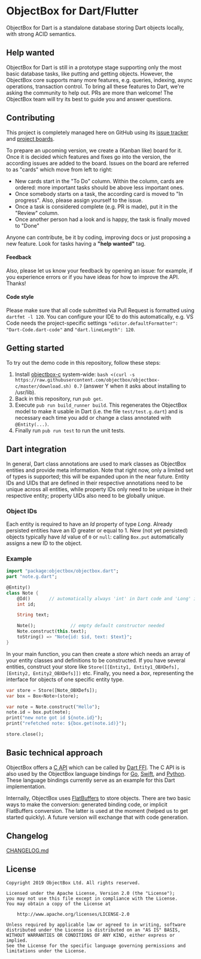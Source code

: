 ObjectBox for Dart/Flutter
==========================
ObjectBox for Dart is a standalone database storing Dart objects locally, with strong ACID semantics.

Help wanted
-----------
ObjectBox for Dart is still in a prototype stage supporting only the most basic database tasks, like putting and getting objects.
However, the ObjectBox core supports many more features, e.g. queries, indexing, async operations, transaction control.
To bring all these features to Dart, we're asking the community to help out. PRs are more than welcome!
The ObjectBox team will try its best to guide you and answer questions. 

Contributing
------------------
This project is completely managed here on GitHub using its [issue tracker](https://github.com/objectbox/objectbox-dart/issues) and [project boards](https://github.com/objectbox/objectbox-dart/projects).

To prepare an upcoming version, we create a (Kanban like) board for it.
Once it is decided which features and fixes go into the version, the according issues are added to the board.
Issues on the board are referred to as "cards" which move from left to right:

* New cards start in the "To Do" column.
  Within the column, cards are ordered: more important tasks should be above less important ones.  
* Once somebody starts on a task, the according card is moved to "In progress".
  Also, please assign yourself to the issue.
* Once a task is considered complete (e.g. PR is made), put it in the "Review" column.
* Once another person had a look and is happy, the task is finally moved to "Done"
 
Anyone can contribute, be it by coding, improving docs or just proposing a new feature. 
Look for tasks having a **"help wanted"** tag.

#### Feedback
Also, please let us know your feedback by opening an issue:
for example, if you experience errors or if you have ideas for how to improve the API.
Thanks!

#### Code style
Please make sure that all code submitted via Pull Request is formatted using `dartfmt -l 120`. 
You can configure your IDE to do this automatically, e.g. VS Code needs the project-specific settings 
`"editor.defaultFormatter": "Dart-Code.dart-code"` and `"dart.lineLength": 120`.

Getting started
---------------
To try out the demo code in this repository, follow these steps:

1. Install [objectbox-c](https://github.com/objectbox/objectbox-c) system-wide: 
   `bash <(curl -s https://raw.githubusercontent.com/objectbox/objectbox-c/master/download.sh) 0.7` (answer Y when it asks about installing to /usr/lib).
2. Back in this repository, run `pub get`.
3. Execute `pub run build_runner build`. This regenerates the ObjectBox model to make it usable in Dart 
   (i.e. the file `test/test.g.dart`) and is necessary each time you add or change a class annotated with `@Entity(...)`.
4. Finally run `pub run test` to run the unit tests.

Dart integration
----------------
In general, Dart class annotations are used to mark classes as ObjectBox entities and provide meta information.
Note that right now, only a limited set of types is supported; this will be expanded upon in the near future.
Entity IDs and UIDs that are defined in their respective annotations need to be unique across all entities, while 
property IDs only need to be unique in their respective entity; property UIDs also need to be globally unique.

### Object IDs

Each entity is required to have an _Id_ property of type _Long_.
Already persisted entities have an ID greater or equal to 1.
New (not yet persisted) objects typically have _Id_ value of `0` or `null`: calling `Box.put` automatically assigns a new ID to the object.

### Example

```dart
import "package:objectbox/objectbox.dart";
part "note.g.dart";

@Entity()
class Note {
    @Id()       // automatically always 'int' in Dart code and 'Long' in ObjectBox
    int id;

    String text;

    Note();             // empty default constructor needed
    Note.construct(this.text);
    toString() => "Note{id: $id, text: $text}";
}
```

In your main function, you can then create a _store_ which needs an array of your entity classes and definitions to be constructed. If you have several entities, construct your store like `Store([[Entity1, Entity1_OBXDefs], [Entity2, Entity2_OBXDefs]])` etc.
Finally, you need a _box_, representing the interface for objects of one specific entity type.

```dart
var store = Store([Note_OBXDefs]);
var box = Box<Note>(store);

var note = Note.construct("Hello");
note.id = box.put(note);
print("new note got id ${note.id}");
print("refetched note: ${box.get(note.id)}");

store.close();
```

Basic technical approach
------------------------
ObjectBox offers a [C API](https://github.com/objectbox/objectbox-c) which can be called by [Dart FFI](https://dart.dev/server/c-interop).
The C API is is also used by the ObjectBox language bindings for [Go](https://github.com/objectbox/objectbox-go), [Swift](https://github.com/objectbox/objectbox-swift), and [Python](https://github.com/objectbox/objectbox-python).
These language bindings currently serve as an example for this Dart implementation.

Internally, ObjectBox uses [FlatBuffers](https://google.github.io/flatbuffers/) to store objects.
There are two basic ways to make the conversion: generated binding code, or implicit FlatBuffers conversion.
The latter is used at the moment (helped us to get started quickly).
A future version will exchange that with code generation.  

Changelog
---------
[CHANGELOG.md](CHANGELOG.md)

License
-------
    Copyright 2019 ObjectBox Ltd. All rights reserved.
    
    Licensed under the Apache License, Version 2.0 (the "License");
    you may not use this file except in compliance with the License.
    You may obtain a copy of the License at
    
        http://www.apache.org/licenses/LICENSE-2.0
    
    Unless required by applicable law or agreed to in writing, software
    distributed under the License is distributed on an "AS IS" BASIS,
    WITHOUT WARRANTIES OR CONDITIONS OF ANY KIND, either express or implied.
    See the License for the specific language governing permissions and
    limitations under the License.

